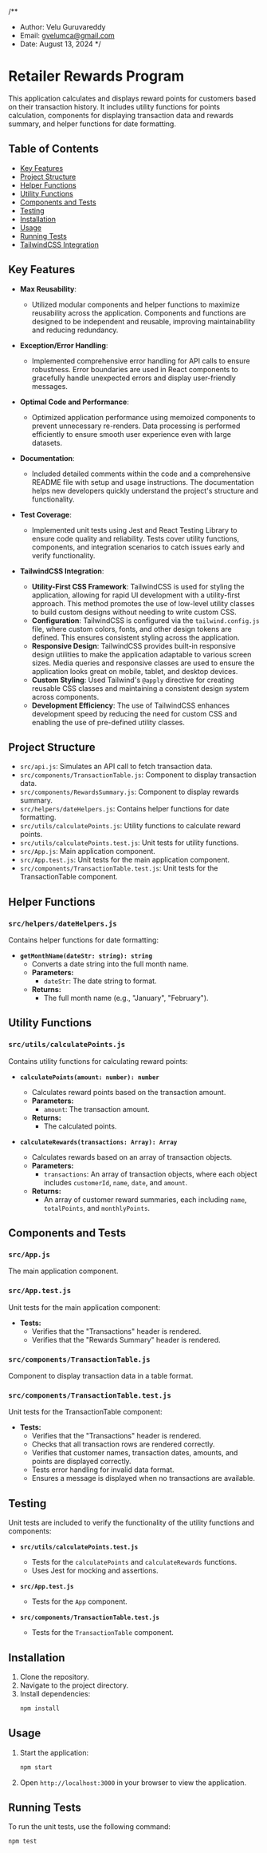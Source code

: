 /**
 * Author: Velu Guruvareddy
 * Email: gvelumca@gmail.com
 * Date: August 13, 2024
 */

# Retailer Rewards Program

This application calculates and displays reward points for customers based on their transaction history. It includes utility functions for points calculation, components for displaying transaction data and rewards summary, and helper functions for date formatting.

## Table of Contents

- [Key Features](#key-features)
- [Project Structure](#project-structure)
- [Helper Functions](#helper-functions)
- [Utility Functions](#utility-functions)
- [Components and Tests](#components-and-tests)
- [Testing](#testing)
- [Installation](#installation)
- [Usage](#usage)
- [Running Tests](#running-tests)
- [TailwindCSS Integration](#tailwindcss-integration)

## Key Features

- **Max Reusability**: 
  - Utilized modular components and helper functions to maximize reusability across the application. Components and functions are designed to be independent and reusable, improving maintainability and reducing redundancy.

- **Exception/Error Handling**: 
  - Implemented comprehensive error handling for API calls to ensure robustness. Error boundaries are used in React components to gracefully handle unexpected errors and display user-friendly messages.

- **Optimal Code and Performance**: 
  - Optimized application performance using memoized components to prevent unnecessary re-renders. Data processing is performed efficiently to ensure smooth user experience even with large datasets.

- **Documentation**: 
  - Included detailed comments within the code and a comprehensive README file with setup and usage instructions. The documentation helps new developers quickly understand the project's structure and functionality.

- **Test Coverage**: 
  - Implemented unit tests using Jest and React Testing Library to ensure code quality and reliability. Tests cover utility functions, components, and integration scenarios to catch issues early and verify functionality.

- **TailwindCSS Integration**: 
  - **Utility-First CSS Framework**: TailwindCSS is used for styling the application, allowing for rapid UI development with a utility-first approach. This method promotes the use of low-level utility classes to build custom designs without needing to write custom CSS.
  - **Configuration**: TailwindCSS is configured via the `tailwind.config.js` file, where custom colors, fonts, and other design tokens are defined. This ensures consistent styling across the application.
  - **Responsive Design**: TailwindCSS provides built-in responsive design utilities to make the application adaptable to various screen sizes. Media queries and responsive classes are used to ensure the application looks great on mobile, tablet, and desktop devices.
  - **Custom Styling**: Used Tailwind's `@apply` directive for creating reusable CSS classes and maintaining a consistent design system across components.
  - **Development Efficiency**: The use of TailwindCSS enhances development speed by reducing the need for custom CSS and enabling the use of pre-defined utility classes.

## Project Structure

- `src/api.js`: Simulates an API call to fetch transaction data.
- `src/components/TransactionTable.js`: Component to display transaction data.
- `src/components/RewardsSummary.js`: Component to display rewards summary.
- `src/helpers/dateHelpers.js`: Contains helper functions for date formatting.
- `src/utils/calculatePoints.js`: Utility functions to calculate reward points.
- `src/utils/calculatePoints.test.js`: Unit tests for utility functions.
- `src/App.js`: Main application component.
- `src/App.test.js`: Unit tests for the main application component.
- `src/components/TransactionTable.test.js`: Unit tests for the TransactionTable component.

## Helper Functions

### `src/helpers/dateHelpers.js`

Contains helper functions for date formatting:

- **`getMonthName(dateStr: string): string`**
  - Converts a date string into the full month name.
  - **Parameters:**
    - `dateStr`: The date string to format.
  - **Returns:**
    - The full month name (e.g., "January", "February").

## Utility Functions

### `src/utils/calculatePoints.js`

Contains utility functions for calculating reward points:

- **`calculatePoints(amount: number): number`**
  - Calculates reward points based on the transaction amount.
  - **Parameters:**
    - `amount`: The transaction amount.
  - **Returns:**
    - The calculated points.

- **`calculateRewards(transactions: Array): Array`**
  - Calculates rewards based on an array of transaction objects.
  - **Parameters:**
    - `transactions`: An array of transaction objects, where each object includes `customerId`, `name`, `date`, and `amount`.
  - **Returns:**
    - An array of customer reward summaries, each including `name`, `totalPoints`, and `monthlyPoints`.

## Components and Tests

### `src/App.js`

The main application component.

### `src/App.test.js`

Unit tests for the main application component:

- **Tests:**
  - Verifies that the "Transactions" header is rendered.
  - Verifies that the "Rewards Summary" header is rendered.

### `src/components/TransactionTable.js`

Component to display transaction data in a table format.

### `src/components/TransactionTable.test.js`

Unit tests for the TransactionTable component:

- **Tests:**
  - Verifies that the "Transactions" header is rendered.
  - Checks that all transaction rows are rendered correctly.
  - Verifies that customer names, transaction dates, amounts, and points are displayed correctly.
  - Tests error handling for invalid data format.
  - Ensures a message is displayed when no transactions are available.

## Testing

Unit tests are included to verify the functionality of the utility functions and components:

- **`src/utils/calculatePoints.test.js`**
  - Tests for the `calculatePoints` and `calculateRewards` functions.
  - Uses Jest for mocking and assertions.

- **`src/App.test.js`**
  - Tests for the `App` component.

- **`src/components/TransactionTable.test.js`**
  - Tests for the `TransactionTable` component.

## Installation

1. Clone the repository.
2. Navigate to the project directory.
3. Install dependencies:
    ```bash
    npm install
    ```

## Usage

1. Start the application:
    ```bash
    npm start
    ```
2. Open `http://localhost:3000` in your browser to view the application.

## Running Tests

To run the unit tests, use the following command:

```bash
npm test
